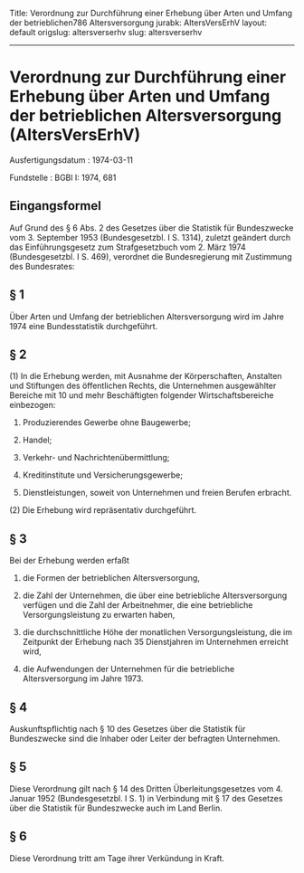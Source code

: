 Title: Verordnung zur Durchführung einer Erhebung über Arten und Umfang der betrieblichen786
  Altersversorgung
jurabk: AltersVersErhV
layout: default
origslug: altersverserhv
slug: altersverserhv

---

# Verordnung zur Durchführung einer Erhebung über Arten und Umfang der betrieblichen Altersversorgung (AltersVersErhV)

Ausfertigungsdatum
:   1974-03-11

Fundstelle
:   BGBl I: 1974, 681



## Eingangsformel

Auf Grund des § 6 Abs. 2 des Gesetzes über die Statistik für
Bundeszwecke vom 3. September 1953 (Bundesgesetzbl. I S. 1314),
zuletzt geändert durch das Einführungsgesetz zum Strafgesetzbuch vom
2\. März 1974 (Bundesgesetzbl. I S. 469), verordnet die Bundesregierung
mit Zustimmung des Bundesrates:


## § 1

Über Arten und Umfang der betrieblichen Altersversorgung wird im Jahre
1974 eine Bundesstatistik durchgeführt.


## § 2

(1) In die Erhebung werden, mit Ausnahme der Körperschaften, Anstalten
und Stiftungen des öffentlichen Rechts, die Unternehmen ausgewählter
Bereiche mit 10 und mehr Beschäftigten folgender Wirtschaftsbereiche
einbezogen:

1.  Produzierendes Gewerbe ohne Baugewerbe;


2.  Handel;


3.  Verkehr- und Nachrichtenübermittlung;


4.  Kreditinstitute und Versicherungsgewerbe;


5.  Dienstleistungen, soweit von Unternehmen und freien Berufen erbracht.




(2) Die Erhebung wird repräsentativ durchgeführt.


## § 3

Bei der Erhebung werden erfaßt

1.  die Formen der betrieblichen Altersversorgung,


2.  die Zahl der Unternehmen, die über eine betriebliche Altersversorgung
    verfügen und die Zahl der Arbeitnehmer, die eine betriebliche
    Versorgungsleistung zu erwarten haben,


3.  die durchschnittliche Höhe der monatlichen Versorgungsleistung, die im
    Zeitpunkt der Erhebung nach 35 Dienstjahren im Unternehmen erreicht
    wird,


4.  die Aufwendungen der Unternehmen für die betriebliche Altersversorgung
    im Jahre 1973.





## § 4

Auskunftspflichtig nach § 10 des Gesetzes über die Statistik für
Bundeszwecke sind die Inhaber oder Leiter der befragten Unternehmen.


## § 5

Diese Verordnung gilt nach § 14 des Dritten Überleitungsgesetzes vom
4\. Januar 1952 (Bundesgesetzbl. I S. 1) in Verbindung mit § 17 des
Gesetzes über die Statistik für Bundeszwecke auch im Land Berlin.


## § 6

Diese Verordnung tritt am Tage ihrer Verkündung in Kraft.

